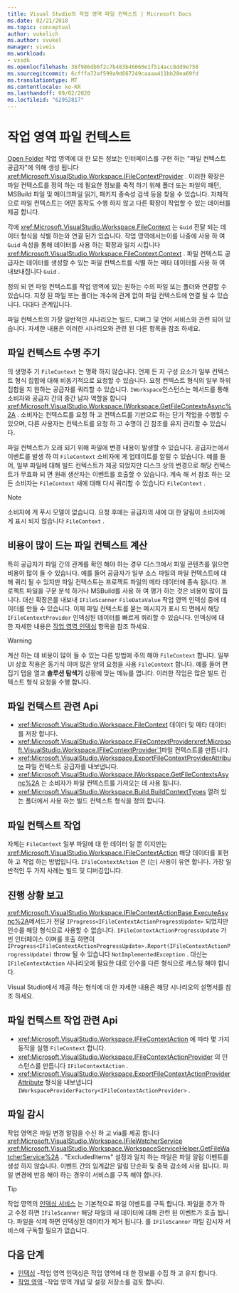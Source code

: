 ```yaml
---
title: Visual Studio의 작업 영역 파일 컨텍스트 | Microsoft Docs
ms.date: 02/21/2018
ms.topic: conceptual
author: vukelich
ms.author: svukel
manager: viveis
ms.workload:
- vssdk
ms.openlocfilehash: 36f986db6f2c7b483b46060e1f514acc8dd9e758
ms.sourcegitcommit: 6cfffa72af599a9d667249caaaa411bb28ea69fd
ms.translationtype: MT
ms.contentlocale: ko-KR
ms.lasthandoff: 09/02/2020
ms.locfileid: "62952817"
---
```

# <a name="workspace-file-contexts"></a>작업 영역 파일 컨텍스트

[Open Folder](../ide/develop-code-in-visual-studio-without-projects-or-solutions.md) 작업 영역에 대 한 모든 정보는 인터페이스를 구현 하는 "파일 컨텍스트 공급자"에 의해 생성 됩니다 <xref:Microsoft.VisualStudio.Workspace.IFileContextProvider> . 이러한 확장은 파일 컨텍스트를 정의 하는 데 필요한 정보를 축적 하기 위해 폴더 또는 파일의 패턴, MSBuild 파일 및 메이크파일 읽기, 패키지 종속성 검색 등을 찾을 수 있습니다. 자체적으로 파일 컨텍스트는 어떤 동작도 수행 하지 않고 다른 확장이 작업할 수 있는 데이터를 제공 합니다.

각에 <xref:Microsoft.VisualStudio.Workspace.FileContext> 는 `Guid` 전달 되는 데이터 형식을 식별 하는와 연결 된가 있습니다. 작업 영역에서는이를 나중에 사용 하 여 `Guid` 속성을 통해 데이터를 사용 하는 확장과 일치 시킵니다 <xref:Microsoft.VisualStudio.Workspace.FileContext.Context> . 파일 컨텍스트 공급자는 데이터를 생성할 수 있는 파일 컨텍스트를 식별 하는 메타 데이터를 사용 하 여 내보내집니다 `Guid` .

정의 되 면 파일 컨텍스트를 작업 영역에 있는 원하는 수의 파일 또는 폴더와 연결할 수 있습니다. 지정 된 파일 또는 폴더는 개수에 관계 없이 파일 컨텍스트에 연결 될 수 있습니다. 다대다 관계입니다.

파일 컨텍스트의 가장 일반적인 시나리오는 빌드, 디버그 및 언어 서비스와 관련 되어 있습니다. 자세한 내용은 이러한 시나리오와 관련 된 다른 항목을 참조 하세요.

## <a name="file-context-lifecycle"></a>파일 컨텍스트 수명 주기

의 생명주 기 `FileContext` 는 명확 하지 않습니다. 언제 든 지 구성 요소가 일부 컨텍스트 형식 집합에 대해 비동기적으로 요청할 수 있습니다. 요청 컨텍스트 형식의 일부 하위 집합을 지 원하는 공급자를 쿼리할 수 있습니다. `IWorkspace`인스턴스는 메서드를 통해 소비자와 공급자 간의 중간 남자 역할을 합니다 <xref:Microsoft.VisualStudio.Workspace.IWorkspace.GetFileContextsAsync%2A> . 소비자는 컨텍스트를 요청 하 고 컨텍스트를 기반으로 하는 단기 작업을 수행할 수 있으며, 다른 사용자는 컨텍스트를 요청 하 고 수명이 긴 참조를 유지 관리할 수 있습니다.

파일 컨텍스트가 오래 되기 위해 파일에 변경 내용이 발생할 수 있습니다. 공급자는에서 이벤트를 발생 하 여 `FileContext` 소비자에 게 업데이트를 알릴 수 있습니다. 예를 들어, 일부 파일에 대해 빌드 컨텍스트가 제공 되었지만 디스크 상의 변경으로 해당 컨텍스트가 무효화 되 면 원래 생산자는 이벤트를 호출할 수 있습니다. 계속 해 서 참조 하는 모든 소비자는 `FileContext` 새에 대해 다시 쿼리할 수 있습니다 `FileContext` .

>[!NOTE]
>소비자에 게 푸시 모델이 없습니다. 요청 후에는 공급자의 새에 대 한 알림이 소비자에 게 표시 되지 않습니다 `FileContext` .

## <a name="expensive-file-context-computations"></a>비용이 많이 드는 파일 컨텍스트 계산

특히 공급자가 파일 간의 관계를 확인 해야 하는 경우 디스크에서 파일 콘텐츠를 읽으면 비용이 많이 들 수 있습니다. 예를 들어 공급자가 일부 소스 파일의 파일 컨텍스트에 대해 쿼리 될 수 있지만 파일 컨텍스트는 프로젝트 파일의 메타 데이터에 종속 됩니다. 프로젝트 파일을 구문 분석 하거나 MSBuild를 사용 하 여 평가 하는 것은 비용이 많이 듭니다. 대신 확장은를 내보내 `IFileScanner` `FileDataValue` 작업 영역 인덱싱 중에 데이터를 만들 수 있습니다. 이제 파일 컨텍스트를 묻는 메시지가 표시 되 면에서 해당 `IFileContextProvider` 인덱싱된 데이터를 빠르게 쿼리할 수 있습니다. 인덱싱에 대 한 자세한 내용은 [작업 영역 인덱싱](workspace-indexing.md) 항목을 참조 하세요.

>[!WARNING]
>계산 하는 데 비용이 많이 들 수 있는 다른 방법에 주의 해야 `FileContext` 합니다. 일부 UI 상호 작용은 동기식 이며 많은 양의 요청을 사용 `FileContext` 합니다. 예를 들어 편집기 탭을 열고 **솔루션 탐색기** 상황에 맞는 메뉴를 엽니다. 이러한 작업은 많은 빌드 컨텍스트 형식 요청을 수행 합니다.

## <a name="file-context-related-apis"></a>파일 컨텍스트 관련 Api

- <xref:Microsoft.VisualStudio.Workspace.FileContext> 데이터 및 메타 데이터를 저장 합니다.
- <xref:Microsoft.VisualStudio.Workspace.IFileContextProvider><xref:Microsoft.VisualStudio.Workspace.IFileContextProvider`1>파일 컨텍스트를 만듭니다.
- <xref:Microsoft.VisualStudio.Workspace.ExportFileContextProviderAttribute> 파일 컨텍스트 공급자를 내보냅니다.
- <xref:Microsoft.VisualStudio.Workspace.IWorkspace.GetFileContextsAsync%2A> 는 소비자가 파일 컨텍스트를 가져오는 데 사용 됩니다.
- <xref:Microsoft.VisualStudio.Workspace.Build.BuildContextTypes> 열려 있는 폴더에서 사용 하는 빌드 컨텍스트 형식을 정의 합니다.

## <a name="file-context-actions"></a>파일 컨텍스트 작업

자체는 `FileContext` 일부 파일에 대 한 데이터 일 뿐 이지만는 <xref:Microsoft.VisualStudio.Workspace.IFileContextAction> 해당 데이터를 표현 하 고 작업 하는 방법입니다. `IFileContextAction` 은 (는) 사용이 유연 합니다. 가장 일반적인 두 가지 사례는 빌드 및 디버깅입니다.

## <a name="reporting-progress"></a>진행 상황 보고

<xref:Microsoft.VisualStudio.Workspace.IFileContextActionBase.ExecuteAsync%2A>메서드가 전달 `IProgress<IFileContextActionProgressUpdate>` 되었지만 인수를 해당 형식으로 사용할 수 없습니다. `IFileContextActionProgressUpdate` 가 빈 인터페이스 이며를 호출 하면이 `IProgress<IFileContextActionProgressUpdate>.Report(IFileContextActionProgressUpdate)` throw 될 수 있습니다 `NotImplementedException` . 대신는 `IFileContextAction` 시나리오에 필요한 대로 인수를 다른 형식으로 캐스팅 해야 합니다.

Visual Studio에서 제공 하는 형식에 대 한 자세한 내용은 해당 시나리오의 설명서를 참조 하세요.

## <a name="file-context-action-related-apis"></a>파일 컨텍스트 작업 관련 Api

- <xref:Microsoft.VisualStudio.Workspace.IFileContextAction> 에 따라 몇 가지 동작을 실행 `FileContext` 합니다.
- <xref:Microsoft.VisualStudio.Workspace.IFileContextActionProvider> 의 인스턴스를 만듭니다 `IFileContextAction` .
- <xref:Microsoft.VisualStudio.Workspace.ExportFileContextActionProviderAttribute> 형식을 내보냅니다 `IWorkspaceProviderFactory<IFileContextActionProvider>` .

## <a name="file-watching"></a>파일 감시

작업 영역은 파일 변경 알림을 수신 하 고 via를 제공 합니다 <xref:Microsoft.VisualStudio.Workspace.IFileWatcherService> <xref:Microsoft.VisualStudio.Workspace.WorkspaceServiceHelper.GetFileWatcherService%2A> . "ExcludedItems" 설정과 일치 하는 파일은 파일 알림 이벤트를 생성 하지 않습니다. 이벤트 간의 임계값은 알림 단순화 및 중복 감소에 사용 됩니다. 파일 변경에 반응 해야 하는 경우이 서비스를 구독 해야 합니다.

>[!TIP]
>작업 영역의 [인덱싱 서비스](workspace-indexing.md) 는 기본적으로 파일 이벤트를 구독 합니다. 파일을 추가 하 고 수정 하면 `IFileScanner` 해당 파일의 새 데이터에 대해 관련 된 이벤트가 호출 됩니다. 파일을 삭제 하면 인덱싱된 데이터가 제거 됩니다. 를 `IFileScanner` 파일 감시자 서비스에 구독할 필요가 없습니다.

## <a name="next-steps"></a>다음 단계

* [인덱싱](workspace-indexing.md) -작업 영역 인덱싱은 작업 영역에 대 한 정보를 수집 하 고 유지 합니다.
* [작업 영역](workspaces.md) -작업 영역 개념 및 설정 저장소를 검토 합니다.
